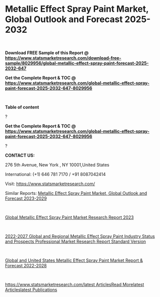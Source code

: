 <h1>Metallic Effect Spray Paint Market, Global Outlook and Forecast 2025-2032</h1><br/><p><strong>Download FREE Sample of this Report @ <a href="https://www.statsmarketresearch.com/download-free-sample/8029956/global-metallic-effect-spray-paint-forecast-2025-2032-647">https://www.statsmarketresearch.com/download-free-sample/8029956/global-metallic-effect-spray-paint-forecast-2025-2032-647</a></strong></p>
 
 
 
 <div><b>Get the Complete Report & TOC @ <a href="https://www.statsmarketresearch.com/global-metallic-effect-spray-paint-forecast-2025-2032-647-8029956">https://www.statsmarketresearch.com/global-metallic-effect-spray-paint-forecast-2025-2032-647-8029956</a></b></div>
 
 
 
 <p><br />
 
 <b>Table of content</b></p>
 
 
 
 <p>? </p>
 
 
 
 <div><b>Get the Complete Report & TOC @ <a href="https://www.statsmarketresearch.com/global-metallic-effect-spray-paint-forecast-2025-2032-647-8029956">https://www.statsmarketresearch.com/global-metallic-effect-spray-paint-forecast-2025-2032-647-8029956</a></b></div>
 
 
 
 <p>? </p>
 
 
 
 <p><b>CONTACT US:</b><br />
 
 276 5th Avenue, New York , NY 10001,United States<br />
 
 International: (+1) 646 781 7170 / +91 8087042414<br />
 
 Visit: <a href="https://www.statsmarketresearch.com/">https://www.statsmarketresearch.com/</a><br />
 
 Similar Reports: <a href="https://www.statsmarketresearch.com/global-metallic-effect-spray-paint-forecast-2025-2032-647-8029956">Metallic Effect Spray Paint Market, Global Outlook and Forecast 2023-2029</a><br />
 
 <br />
 
 <a href="https://www.statsmarketresearch.com/global-metallic-effect-spray-paint-forecast-2025-2032-647-8029956">Global Metallic Effect Spray Paint Market Research Report 2023</a><br />
 
 <br />
 
 <a href="https://www.statsmarketresearch.com/global-metallic-effect-spray-paint-forecast-2025-2032-647-8029956">2022-2027 Global and Regional Metallic Effect Spray Paint Industry Status and Prospects Professional Market Research Report Standard Version</a><br />
 
 <br />
 
 <a href="https://www.statsmarketresearch.com/global-metallic-effect-spray-paint-forecast-2025-2032-647-8029956">Global and United States Metallic Effect Spray Paint Market Report & Forecast 2022-2028</a><br />
 
 <br />
 
 <a href="https://gyeongbokgung.com">https://www.statsmarketresearch.com/</a><a href="https://hallyeomaritime.com">latest Articles</a><a href="https://jingwansa.com">Read More</a><a href="https://nguoiviet.jp/">latest Articles</a><a href="https://www.intelmarketresearch.com/">latest Publications</a></p>